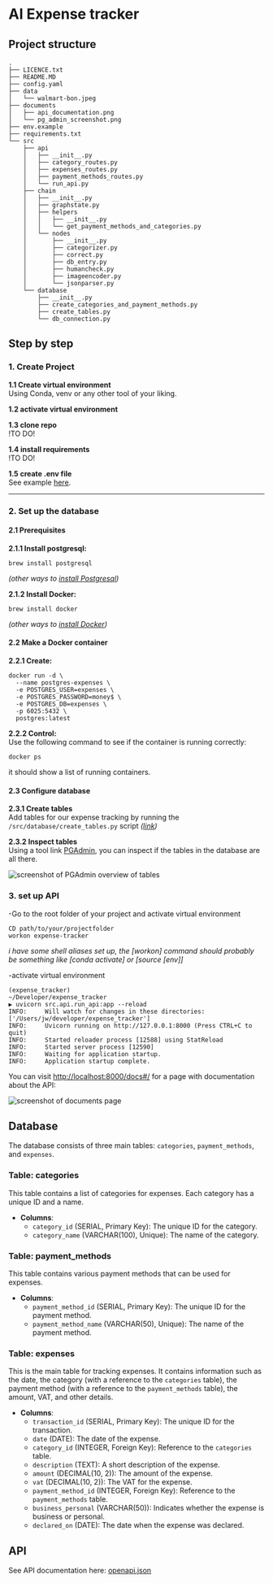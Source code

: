 # AI Expense tracker

## Project structure

```shell
.
├── LICENCE.txt
├── README.MD
├── config.yaml
├── data
│   └── walmart-bon.jpeg
├── documents
│   ├── api_documentation.png
│   └── pg_admin_screenshot.png
├── env.example
├── requirements.txt
└── src
    ├── api
    │   ├── __init__.py
    │   ├── category_routes.py
    │   ├── expenses_routes.py
    │   ├── payment_methods_routes.py
    │   └── run_api.py
    ├── chain
    │   ├── __init__.py
    │   ├── graphstate.py
    │   ├── helpers
    │   │   ├── __init__.py
    │   │   └── get_payment_methods_and_categories.py
    │   └── nodes
    │       ├── __init__.py
    │       ├── categorizer.py
    │       ├── correct.py
    │       ├── db_entry.py
    │       ├── humancheck.py
    │       ├── imageencoder.py
    │       └── jsonparser.py
    └── database
        ├── __init__.py
        ├── create_categories_and_payment_methods.py
        ├── create_tables.py
        └── db_connection.py
```

## Step by step

### 1. Create Project

**1.1 Create virtual environment**\
Using Conda, venv or any other tool of your liking. 

**1.2 activate virtual environment**

**1.3 clone repo**\
!TO DO!

**1.4 install requirements**\
!TO DO!

**1.5 create .env file**\
See example [here](.env.example).

---

### 2. Set up the database

#### 2.1 Prerequisites

**2.1.1 Install postgresql:**
```shell
brew install postgresql
```
*(other ways to [install Postgresql](https://www.postgresql.org/ "Postgresql Homepage"))*

**2.1.2 Install Docker:**
```shell
brew install docker
```
*(other ways to [install Docker](https://www.docker.com// "Docker Homepage"))*

#### 2.2 Make a Docker container

**2.2.1 Create:**
```shell
docker run -d \
  --name postgres-expenses \
  -e POSTGRES_USER=expenses \
  -e POSTGRES_PASSWORD=money$ \
  -e POSTGRES_DB=expenses \
  -p 6025:5432 \
  postgres:latest
```
**2.2.2 Control:**\
Use the following command to see if the container is running correctly:
```shell
docker ps
```
it should show a list of running containers.

#### 2.3 Configure database

**2.3.1 Create tables**\
Add tables for our expense tracking by running the `/src/database/create_tables.py` script *([link](src/database/create_tables.py))*

**2.3.2 Inspect tables**\
Using a tool link [PGAdmin](pgadmin.org), you can inspect if the tables in the database are all there.

![screenshot of PGAdmin overview of tables](documents/pg_admin_screenshot.png)

### 3. set up API

-Go to the root folder of your project and activate virtual environment
```shell
CD path/to/your/projectfolder
workon expense-tracker
```
*i have some shell aliases set up, the [workon] command should probably be something like [conda activate] or [source [env]]*

-activate virtual environment
```shell
(expense_tracker)
~/Developer/expense_tracker
▶ uvicorn src.api.run_api:app --reload
INFO:     Will watch for changes in these directories: ['/Users/jw/developer/expense_tracker']
INFO:     Uvicorn running on http://127.0.0.1:8000 (Press CTRL+C to quit)
INFO:     Started reloader process [12588] using StatReload
INFO:     Started server process [12590]
INFO:     Waiting for application startup.
INFO:     Application startup complete.
```

You can visit [http://localhost:8000/docs#/](http://localhost:8000/docs#/) for a page with documentation about the API: 

![screenshot of documents page](documents/api_documentation.png)

## Database

The database consists of three main tables: `categories`, `payment_methods`, and `expenses`.

### Table: categories
This table contains a list of categories for expenses. Each category has a unique ID and a name.

- **Columns**:
  - `category_id` (SERIAL, Primary Key): The unique ID for the category.
  - `category_name` (VARCHAR(100), Unique): The name of the category.

### Table: payment_methods
This table contains various payment methods that can be used for expenses.

- **Columns**:
  - `payment_method_id` (SERIAL, Primary Key): The unique ID for the payment method.
  - `payment_method_name` (VARCHAR(50), Unique): The name of the payment method.

### Table: expenses
This is the main table for tracking expenses. It contains information such as the date, the category (with a reference to the `categories` table), the payment method (with a reference to the `payment_methods` table), the amount, VAT, and other details.

- **Columns**:
  - `transaction_id` (SERIAL, Primary Key): The unique ID for the transaction.
  - `date` (DATE): The date of the expense.
  - `category_id` (INTEGER, Foreign Key): Reference to the `categories` table.
  - `description` (TEXT): A short description of the expense.
  - `amount` (DECIMAL(10, 2)): The amount of the expense.
  - `vat` (DECIMAL(10, 2)): The VAT for the expense.
  - `payment_method_id` (INTEGER, Foreign Key): Reference to the `payment_methods` table.
  - `business_personal` (VARCHAR(50)): Indicates whether the expense is business or personal.
  - `declared_on` (DATE): The date when the expense was declared.

## API 
See API documentation here: [openapi.json](documents/openapi.json)
